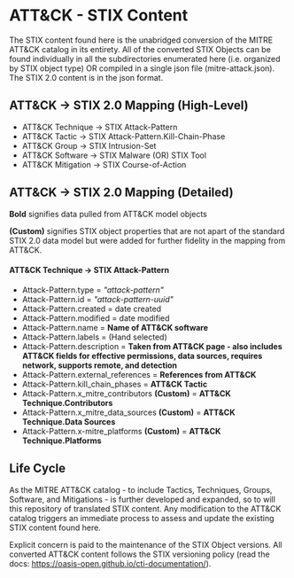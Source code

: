 # ATT&CK - STIX Content 
The STIX content found here is the unabridged conversion of the MITRE ATT&CK catalog in its entirety. All of the converted STIX Objects can be found individually in all the subdirectories enumerated here (i.e. organized by STIX object type) OR compiled in a single json file (mitre-attack.json). The STIX 2.0 content is in the json format.

## ATT&CK -> STIX 2.0 Mapping (High-Level)
* ATT&CK Technique -> STIX Attack-Pattern
* ATT&CK Tactic -> STIX Attack-Pattern.Kill-Chain-Phase
* ATT&CK Group -> STIX Intrusion-Set
* ATT&CK Software -> STIX Malware (OR) STIX Tool
* ATT&CK Mitigation -> STIX Course-of-Action

## ATT&CK -> STIX 2.0 Mapping (Detailed)

**Bold** signifies data pulled from ATT&CK model objects

**(Custom)** signifies STIX object properties that are not apart of the standard STIX 2.0 data model but were added for further fidelity in the mapping from ATT&CK.

#### ATT&CK Technique -> STIX Attack-Pattern

* Attack-Pattern.type = *"attack-pattern"*
* Attack-Pattern.id = *"attack-pattern-uuid"*
* Attack-Pattern.created = date created
* Attack-Pattern.modified = date modified
* Attack-Pattern.name = **Name of ATT&CK software**
* Attack-Pattern.labels = (Hand selected)
* Attack-Pattern.description = **Taken from ATT&CK page - also includes ATT&CK fields for effective permissions, data sources, requires network, supports remote, and detection**
* Attack-Pattern.external_references = **References from ATT&CK**
* Attack-Pattern.kill_chain_phases = **ATT&CK Tactic**
* Attack-Pattern.x_mitre_contributors **(Custom)** = **ATT&CK Technique.Contributors**
* Attack-Pattern.x_mitre_data_sources **(Custom)** = **ATT&CK Technique.Data Sources**
* Attack-Pattern.x-mitre_platforms **(Custom)** = **ATT&CK Technique.Platforms**


## Life Cycle
As the MITRE ATT&CK catalog - to include Tactics, Techniques, Groups, Software, and Mitigations - is further developed and expanded, so to will this repository of translated STIX content. Any modification to the ATT&CK catalog triggers an immediate process to assess and update the existing STIX content found here. 

Explicit concern is paid to the maintenance of the STIX Object versions. All converted ATT&CK content follows the STIX versioning policy (read the docs: https://oasis-open.github.io/cti-documentation/). 
